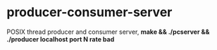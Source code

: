 # producer-consumer-server
POSIX thread producer and consumer server, 
**make &amp;&amp; ./pcserver && ./producer localhost port N rate bad** 
